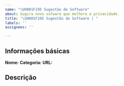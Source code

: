 ```yaml
---
name: "\U0001F195 Sugestão de Software"
about: Sugira novo sofware que melhore a privacidade.
title: "\U0001F195 Sugestão de Software | "
labels: ''
assignees: ''

---
```


## Informações básicas

**Nome:**
**Categoria:**
**URL:**

## Descrição
